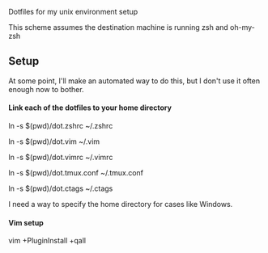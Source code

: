 Dotfiles for my unix environment setup

This scheme assumes the destination machine is running zsh and oh-my-zsh


## Setup

At some point, I'll make an automated way to do this, but I don't use it
often enough now to bother.

#### Link each of the dotfiles to your home directory

ln -s $(pwd)/dot.zshrc ~/.zshrc

ln -s $(pwd)/dot.vim ~/.vim

ln -s $(pwd)/dot.vimrc ~/.vimrc

ln -s $(pwd)/dot.tmux.conf ~/.tmux.conf

ln -s $(pwd)/dot.ctags ~/.ctags

I need a way to specify the home directory for cases like Windows. 

#### Vim setup

vim +PluginInstall +qall
